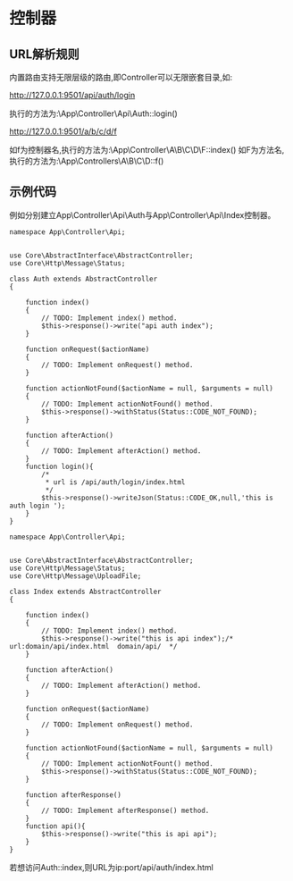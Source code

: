 # 控制器
## URL解析规则
内置路由支持无限层级的路由,即Controller可以无限嵌套目录,如:

http://127.0.0.1:9501/api/auth/login

执行的方法为:\App\Controller\Api\Auth::login()

http://127.0.0.1:9501/a/b/c/d/f

如f为控制器名,执行的方法为:\App\Controller\A\B\C\D\F::index()
如F为方法名,执行的方法为:\App\Controllers\A\B\C\D::f()

## 示例代码
例如分别建立App\Controller\Api\Auth与App\Controller\Api\Index控制器。
```
namespace App\Controller\Api;


use Core\AbstractInterface\AbstractController;
use Core\Http\Message\Status;

class Auth extends AbstractController
{

    function index()
    {
        // TODO: Implement index() method.
        $this->response()->write("api auth index");
    }

    function onRequest($actionName)
    {
        // TODO: Implement onRequest() method.
    }

    function actionNotFound($actionName = null, $arguments = null)
    {
        // TODO: Implement actionNotFound() method.
        $this->response()->withStatus(Status::CODE_NOT_FOUND);
    }

    function afterAction()
    {
        // TODO: Implement afterAction() method.
    }
    function login(){
        /*
         * url is /api/auth/login/index.html
         */
        $this->response()->writeJson(Status::CODE_OK,null,'this is auth login ');
    }
}
```

```
namespace App\Controller\Api;


use Core\AbstractInterface\AbstractController;
use Core\Http\Message\Status;
use Core\Http\Message\UploadFile;

class Index extends AbstractController
{

    function index()
    {
        // TODO: Implement index() method.
        $this->response()->write("this is api index");/*  url:domain/api/index.html  domain/api/  */
    }

    function afterAction()
    {
        // TODO: Implement afterAction() method.
    }

    function onRequest($actionName)
    {
        // TODO: Implement onRequest() method.
    }

    function actionNotFound($actionName = null, $arguments = null)
    {
        // TODO: Implement actionNotFount() method.
        $this->response()->withStatus(Status::CODE_NOT_FOUND);
    }

    function afterResponse()
    {
        // TODO: Implement afterResponse() method.
    }
    function api(){
        $this->response()->write("this is api api");
    }
}
```
若想访问Auth::index,则URL为ip:port/api/auth/index.html


